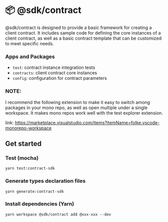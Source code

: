 # 📦 @sdk/contract

@sdk/contract is designed to provide a basic framework for creating a client contract. It includes sample code for defining the core instances of a client contract, as well as a basic contract template that can be customized to meet specific needs.

### Apps and Packages

- `test`: contract instance integration tests
- `contracts`: client contract core instances
- `config`: configuration for contract parameters


### NOTE: 
I recommend the following extension to make it easy to switch among packages in your mono repo, as well as open multiple under a single workspace. It makes mono repos work well with the test explorer extension.

link: https://marketplace.visualstudio.com/items?itemName=folke.vscode-monorepo-workspace


## Get started


### Test (mocha)

```
yarn test:contract-sdk
```

### Generate types declaration files

```
yarn generate:contract-sdk
```

### Install dependencies (Yarn)

```
yarn workspace @sdk/contract add @xxx-xxx --dev
```




